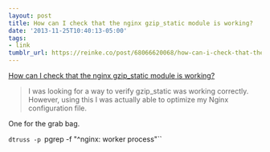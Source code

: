 ```yaml
---
layout: post
title: How can I check that the nginx gzip_static module is working?
date: '2013-11-25T10:40:13-05:00'
tags:
- link
tumblr_url: https://reinke.co/post/68066620068/how-can-i-check-that-the-nginx-gzipstatic-module
---
```

[How can I check that the nginx gzip\_static module is working?](http://reinke.co/post/61677134901/how-can-i-check-that-the-nginx-gzip-static-module-is)  

> I was looking for a way to verify gzip\_static was working correctly. However, using this I was actually able to optimize my Nginx configuration file.

One for the grab bag.

`dtruss -p `pgrep -f "^nginx: worker process"``

